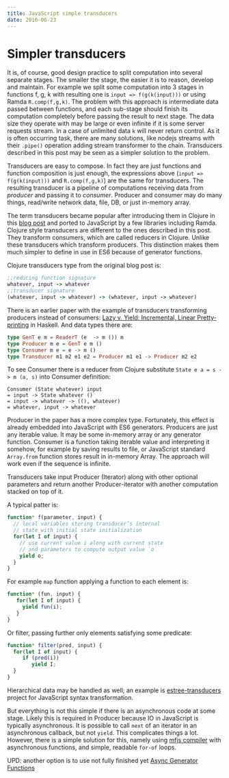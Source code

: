 ```yaml
---
title: JavaScript simple transducers
date: 2016-06-23
---
```

# Simpler transducers

It is, of course, good design practice to split computation into several
separate stages. The smaller the stage, the easier it is to reason, develop
and maintain. For example we split some computation into 3 stages in functions
f, g, k with resulting one is `input => f(g(k(input)))` or using Ramda
`R.comp(f,g,k)`. The problem with this approach is intermediate data passed
between functions, and each sub-stage should finish its computation completely
before passing the result to next stage. The data size they operate with may
be large or even infinite if it is some server requests stream. In a case of
unlimited data `k` will never return control. As it is often occurring task,
there are many solutions, like nodejs streams with their `.pipe()` operation
adding stream transformer to the chain. Transducers described in this post may
be seen as a simpler solution to the problem.

Transducers are easy to compose. In fact they are just functions and function
composition is just enough, the expressions above (`input => f(g(k(input)))`
and `R.comp(f,g,k)`) are the same for transducers. The resulting transducer
is a pipeline of computations receiving data from _producer_ and passing it
to _consumer_. Producer and consumer may do many things, read/write network
data, file, DB, or just in-memory array.

The term transducers became popular after introducing them in Clojure in this
[blog post](http://blog.cognitect.com/blog/2014/8/6/transducers-are-coming)
and ported to JavaScript by a few libraries including Ramda.
Clojure style transducers are different to the ones described in this post.
They transform consumers, which are called reducers in Clojure. Unlike these
transducers which transform producers. This distinction makes them much simpler
to define in use in ES6 because of generator functions.

Clojure transducers type from the original blog post is:

```clojure
;;reducing function signature
whatever, input -> whatever
;;transducer signature
(whatever, input -> whatever) -> (whatever, input -> whatever)
```

There is an earlier paper with the example of transducers transforming producers
instead of consumers:
[Lazy v. Yield: Incremental, Linear Pretty-printing](http://okmij.org/ftp/continuations/PPYield/yield-pp.pdf)
 in Haskell. And data types there are:

```haskell
type GenT e m = ReaderT (e  -> m ()) m
type Producer m e = GenT e m ()
type Consumer m e = e -> m ()
type Transducer m1 m2 e1 e2 = Producer m1 e1 -> Producer m2 e2
```

To see Consumer there is a reducer from Clojure substitute
`State e a = s -> m (a, s)` into Consumer definition:

```
Consumer (State whatever) input
= input -> State whatever ()
= input -> whatever -> ((), whatever)
= whatever, input -> whatever
```

Producer in the paper has a more complex type. Fortunately, this effect is already
embedded into JavaScript with ES6 generators. Producers are just any iterable value.
It may be some in-memory array or any generator function. Consumer is a function
taking iterable value and interpreting it somehow, for example by saving results
to file, or JavaScript standard `Array.from` function stores result in in-memory
Array. The approach will work even if the sequence is infinite.

Transducers take input Producer (Iterator) along with other optional parameters
and return another Producer-iterator with another computation stacked on top of it.

A typical patter is:

```javascript
function* f(parameter, input) {
  // local variables storing transducer’s internal
  // state with initial state initialization
  for(let I of input) {
    // use current value i along with current state
    // and parameters to compute output value `o`
    yield o;
  }
}
```

For example `map` function applying a function to each element is:

```javascript
function* (fun, input) {
   for(let I of input) {
     yield fun(i);
   }
}
```

Or filter, passing further only elements satisfying some predicate:

```javascript
function* filter(pred, input) {
  for(let I of input) {
     if (pred(i))
        yield I;
  }
}
```

Hierarchical data may be handled as well; an example is
[estree-transducers](https://github.com/awto/estree-transducers)
project for JavaScript syntax transformation.

But everything is not this simple if there is an asynchronous code at some
stage.  Likely this is required in Producer because IO in JavaScript is typically
asynchronous. It is possible to call `next` of an iterator in an asynchronous
callback, but not `yield`. This complicates things a lot. However, there is a
simple solution for this, namely using
[mfjs compiler](https://github.com/awto/mfjs-compiler)
with asynchronous functions, and simple, readable `for-of` loops.


UPD: another option is to use not fully finished yet
[Async Generator Functions](https://github.com/tc39/proposal-async-iteration)

